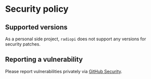 # Security policy

## Supported versions

As a personal side project, `radiopi` does not support any versions for security patches.


## Reporting a vulnerability

Please report vulnerabilities privately via [GitHub Security](https://github.com/etianen/radiopi/security).
